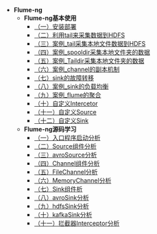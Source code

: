 * **Flume-ng**
  * **Flume-ng基本使用**
    * [（一）安装部署](docs/大数据/Flume/Flume-ng基本使用/001.安装部署.md)
	* [（二）利用tail来采集数据到HDFS](docs/大数据/Flume/Flume-ng基本使用/002.Flume各组件的配置.md)
    * [（三）案例_tail采集本地文件数据到HDFS](docs/大数据/Flume/Flume-ng基本使用/003.案例_tail采集本地文件数据到HDFS.md)
    * [（四）案例_spooldir采集本地文件夹的数据](docs/大数据/Flume/Flume-ng基本使用/004.案例_spooldir采集本地文件夹的数据.md)
    * [（五）案例_Taildir采集本地文件夹的数据](docs/大数据/Flume/Flume-ng基本使用/005.案例_Taildir采集本地文件夹的数据.md)	
	* [（六）案例_channel的副本机制](docs/大数据/Flume/Flume-ng基本使用/006.案例_channel的副本机制.md)
	* [（七）sink的故障转移](docs/大数据/Flume/Flume-ng基本使用/007.案例_sink的故障转移.md)
	* [（八）案例_sink的负载均衡](docs/大数据/Flume/Flume-ng基本使用/008.案例_sink的负载均衡.md)
	* [（九）案例_flume的聚合](docs/大数据/Flume/Flume-ng基本使用/009.案例_flume的聚合.md)	
	* [（十）自定义Intercetor](docs/大数据/Flume/Flume-ng基本使用/010.自定义Intercetor.md)	
	* [（十一）自定义Source](docs/大数据/Flume/Flume-ng基本使用/011.自定义Source.md)	
	* [（十二）自定义Sink](docs/大数据/Flume/Flume-ng基本使用/012.自定义Sink.md)	
  * **Flume-ng源码学习** 
    * [（一）入口程序启动分析](docs/大数据/Flume/Flume-ng源码/01.入口程序启动分析.md)
    * [（二）Source组件分析](docs/大数据/Flume/Flume-ng源码/02.Source组件.md)
    * [（三）avroSource分析](docs/大数据/Flume/Flume-ng源码/03.avroSource.md)
    * [（四）Channel组件分析](docs/大数据/Flume/Flume-ng源码/04.Channel组件.md)
    * [（五）FileChannel分析](docs/大数据/Flume/Flume-ng源码/05.FileChannel.md)
    * [（六）MemoryChannel分析](docs/大数据/Flume/Flume-ng源码/06.MemoryChannel.md)
    * [（七）Sink组件析](docs/Flume/大数据/Flume-ng源码/07.Sink组件.md)
    * [（八）avroSink分析](docs/大数据/Flume/Flume-ng源码/08.avroSink.md)
    * [（九）hdfsSink分析](docs/大数据/Flume/Flume-ng源码/09.hdfsSink.md)
    * [（十）kafkaSink分析](docs/大数据/Flume/Flume-ng源码/10.kafkaSink.md)
    * [（十一）拦截器Interceptor分析](docs/大数据/Flume/Flume-ng源码/11.拦截器Interceptor.md)